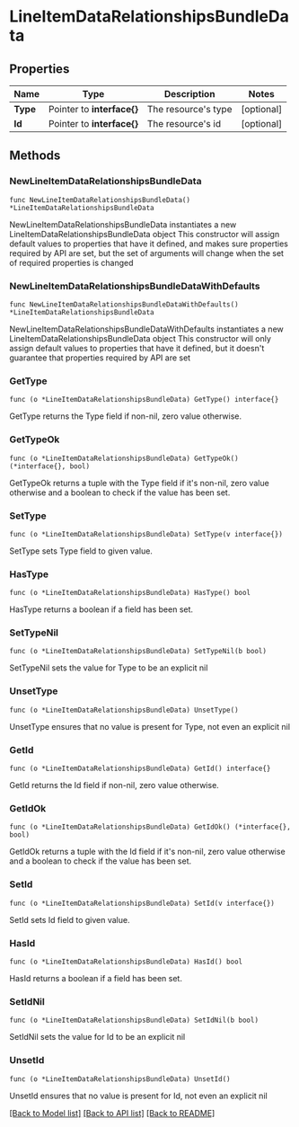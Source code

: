 # LineItemDataRelationshipsBundleData

## Properties

Name | Type | Description | Notes
------------ | ------------- | ------------- | -------------
**Type** | Pointer to **interface{}** | The resource&#39;s type | [optional] 
**Id** | Pointer to **interface{}** | The resource&#39;s id | [optional] 

## Methods

### NewLineItemDataRelationshipsBundleData

`func NewLineItemDataRelationshipsBundleData() *LineItemDataRelationshipsBundleData`

NewLineItemDataRelationshipsBundleData instantiates a new LineItemDataRelationshipsBundleData object
This constructor will assign default values to properties that have it defined,
and makes sure properties required by API are set, but the set of arguments
will change when the set of required properties is changed

### NewLineItemDataRelationshipsBundleDataWithDefaults

`func NewLineItemDataRelationshipsBundleDataWithDefaults() *LineItemDataRelationshipsBundleData`

NewLineItemDataRelationshipsBundleDataWithDefaults instantiates a new LineItemDataRelationshipsBundleData object
This constructor will only assign default values to properties that have it defined,
but it doesn't guarantee that properties required by API are set

### GetType

`func (o *LineItemDataRelationshipsBundleData) GetType() interface{}`

GetType returns the Type field if non-nil, zero value otherwise.

### GetTypeOk

`func (o *LineItemDataRelationshipsBundleData) GetTypeOk() (*interface{}, bool)`

GetTypeOk returns a tuple with the Type field if it's non-nil, zero value otherwise
and a boolean to check if the value has been set.

### SetType

`func (o *LineItemDataRelationshipsBundleData) SetType(v interface{})`

SetType sets Type field to given value.

### HasType

`func (o *LineItemDataRelationshipsBundleData) HasType() bool`

HasType returns a boolean if a field has been set.

### SetTypeNil

`func (o *LineItemDataRelationshipsBundleData) SetTypeNil(b bool)`

 SetTypeNil sets the value for Type to be an explicit nil

### UnsetType
`func (o *LineItemDataRelationshipsBundleData) UnsetType()`

UnsetType ensures that no value is present for Type, not even an explicit nil
### GetId

`func (o *LineItemDataRelationshipsBundleData) GetId() interface{}`

GetId returns the Id field if non-nil, zero value otherwise.

### GetIdOk

`func (o *LineItemDataRelationshipsBundleData) GetIdOk() (*interface{}, bool)`

GetIdOk returns a tuple with the Id field if it's non-nil, zero value otherwise
and a boolean to check if the value has been set.

### SetId

`func (o *LineItemDataRelationshipsBundleData) SetId(v interface{})`

SetId sets Id field to given value.

### HasId

`func (o *LineItemDataRelationshipsBundleData) HasId() bool`

HasId returns a boolean if a field has been set.

### SetIdNil

`func (o *LineItemDataRelationshipsBundleData) SetIdNil(b bool)`

 SetIdNil sets the value for Id to be an explicit nil

### UnsetId
`func (o *LineItemDataRelationshipsBundleData) UnsetId()`

UnsetId ensures that no value is present for Id, not even an explicit nil

[[Back to Model list]](../README.md#documentation-for-models) [[Back to API list]](../README.md#documentation-for-api-endpoints) [[Back to README]](../README.md)


